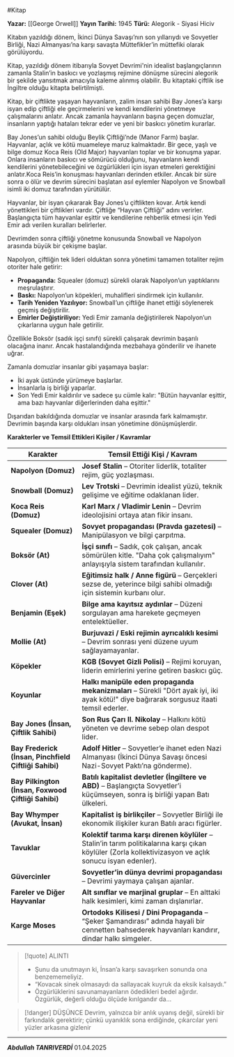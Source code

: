 #Kitap 

**Yazar:** [[George Orwell]]
**Yayın Tarihi:** 1945
**Türü:** Alegorik - Siyasi Hiciv

Kitabın yazıldığı dönem, İkinci Dünya Savaşı’nın son yıllarıydı ve Sovyetler Birliği, Nazi Almanyası’na karşı savaşta Müttefikler’in müttefiki olarak görülüyordu.

Kitap, yazıldığı dönem itibarıyla Sovyet Devrimi'nin idealist başlangıçlarının zamanla Stalin’in baskıcı ve yozlaşmış rejimine dönüşme sürecini alegorik bir şekilde yansıtmak amacıyla kaleme alınmış olabilir. Bu kitaptaki çiftlik ise İngiltre olduğu kitapta belirtilmişti.

Kitap, bir çiftlikte yaşayan hayvanların, zalim insan sahibi Bay Jones’a karşı isyan edip çiftliği ele geçirmelerini ve kendi kendilerini yönetmeye çalışmalarını anlatır. Ancak zamanla hayvanların başına geçen domuzlar, insanların yaptığı hataları tekrar eder ve yeni bir baskıcı yönetim kurarlar.

Bay Jones’un sahibi olduğu Beylik Çiftliği’nde (Manor Farm) başlar. Hayvanlar, açlık ve kötü muameleye maruz kalmaktadır. Bir gece, yaşlı ve bilge domuz Koca Reis (Old Major) hayvanları toplar ve bir konuşma yapar. Onlara insanların baskıcı ve sömürücü olduğunu, hayvanların kendi kendilerini yönetebileceğini ve özgürlükleri için isyan etmeleri gerektiğini anlatır.Koca Reis’in konuşması hayvanları derinden etkiler. Ancak bir süre sonra o ölür ve devrim sürecini başlatan asıl eylemler Napolyon ve Snowball isimli iki domuz tarafından yürütülür.

Hayvanlar, bir isyan çıkararak Bay Jones’u çiftlikten kovar. Artık kendi yönettikleri bir çiftlikleri vardır. Çiftliğe “Hayvan Çiftliği” adını verirler. Başlangıçta tüm hayvanlar eşittir ve kendilerine rehberlik etmesi için Yedi Emir adı verilen kuralları belirlerler.

Devrimden sonra çiftliği yönetme konusunda Snowball ve Napolyon arasında büyük bir çekişme başlar.

Napolyon, çiftliğin tek lideri olduktan sonra yönetimi tamamen totaliter rejim otoriter hale getirir:

- **Propaganda:** Squealer (domuz) sürekli olarak Napolyon’un yaptıklarını meşrulaştırır.
- **Baskı:** Napolyon’un köpekleri, muhalifleri sindirmek için kullanılır.
- **Tarih Yeniden Yazılıyor:** Snowball’un çiftliğe ihanet ettiği söylenerek geçmiş değiştirilir.
- **Emirler Değiştiriliyor:** Yedi Emir zamanla değiştirilerek Napolyon’un çıkarlarına uygun hale getirilir.

Özellikle Boksör (sadık işçi sınıfı) sürekli çalışarak devrimin başarılı olacağına inanır. Ancak hastalandığında mezbahaya gönderilir ve ihanete uğrar.

Zamanla domuzlar insanlar gibi yaşamaya başlar:

- İki ayak üstünde yürümeye başlarlar.
- İnsanlarla iş birliği yaparlar.
- Son Yedi Emir kaldırılır ve sadece şu cümle kalır: "Bütün hayvanlar eşittir, ama bazı hayvanlar diğerlerinden daha eşittir."

Dışarıdan bakıldığında domuzlar ve insanlar arasında fark kalmamıştır. Devrimin başında karşı oldukları insan yönetimine dönüşmüşlerdir.

**Karakterler ve Temsil Ettikleri Kişiler / Kavramlar**

| **Karakter**                                          | **Temsil Ettiği Kişi / Kavram**                                                                                                                          |
| ----------------------------------------------------- | -------------------------------------------------------------------------------------------------------------------------------------------------------- |
| **Napolyon (Domuz)**                                  | **Josef Stalin** – Otoriter liderlik, totaliter rejim, güç yozlaşması.                                                                                   |
| **Snowball (Domuz)**                                  | **Lev Trotski** – Devrimin idealist yüzü, teknik gelişime ve eğitime odaklanan lider.                                                                    |
| **Koca Reis (Domuz)**                                 | **Karl Marx / Vladimir Lenin** – Devrim ideolojisini ortaya atan fikir insanı.                                                                           |
| **Squealer (Domuz)**                                  | **Sovyet propagandası (Pravda gazetesi)** – Manipülasyon ve bilgi çarpıtma.                                                                              |
| **Boksör (At)**                                       | **İşçi sınıfı** – Sadık, çok çalışan, ancak sömürülen kitle. "Daha çok çalışmalıyım" anlayışıyla sistem tarafından kullanılır.                           |
| **Clover (At)**                                       | **Eğitimsiz halk / Anne figürü** – Gerçekleri sezse de, yeterince bilgi sahibi olmadığı için sistemin kurbanı olur.                                      |
| **Benjamin (Eşek)**                                   | **Bilge ama kayıtsız aydınlar** – Düzeni sorgulayan ama harekete geçmeyen entelektüeller.                                                                |
| **Mollie (At)**                                       | **Burjuvazi / Eski rejimin ayrıcalıklı kesimi** – Devrim sonrası yeni düzene uyum sağlayamayanlar.                                                       |
| **Köpekler**                                          | **KGB (Sovyet Gizli Polisi)** – Rejimi koruyan, liderin emirlerini yerine getiren baskıcı güç.                                                           |
| **Koyunlar**                                          | **Halkı manipüle eden propaganda mekanizmaları** – Sürekli "Dört ayak iyi, iki ayak kötü!" diye bağırarak sorgusuz itaati temsil ederler.                |
| **Bay Jones (İnsan, Çiftlik Sahibi)**                 | **Son Rus Çarı II. Nikolay** – Halkını kötü yöneten ve devrime sebep olan despot lider.                                                                  |
| **Bay Frederick (İnsan, Pinchfield Çiftliği Sahibi)** | **Adolf Hitler** – Sovyetler’e ihanet eden Nazi Almanyası (İkinci Dünya Savaşı öncesi Nazi-Sovyet Paktı’na gönderme).                                    |
| **Bay Pilkington (İnsan, Foxwood Çiftliği Sahibi)**   | **Batılı kapitalist devletler (İngiltere ve ABD)** – Başlangıçta Sovyetler’i küçümseyen, sonra iş birliği yapan Batı ülkeleri.                           |
| **Bay Whymper (Avukat, İnsan)**                       | **Kapitalist iş birlikçiler** – Sovyetler Birliği ile ekonomik ilişkiler kuran Batılı aracı figürler.                                                    |
| **Tavuklar**                                          | **Kolektif tarıma karşı direnen köylüler** – Stalin’in tarım politikalarına karşı çıkan köylüler (Zorla kollektivizasyon ve açlık sonucu isyan edenler). |
| **Güvercinler**                                       | **Sovyetler’in dünya devrimi propagandası** – Devrimi yaymaya çalışan ajanlar.                                                                           |
| **Fareler ve Diğer Hayvanlar**                        | **Alt sınıflar ve marjinal gruplar** – En alttaki halk kesimleri, kimi zaman dışlanırlar.                                                                |
| **Karge Moses**                                       | **Ortodoks Kilisesi / Dini Propaganda** – “Şeker Şamandırası” adında hayali bir cennetten bahsederek hayvanları kandırır, dindar halkı simgeler.         |

> [!quote] ALINTI
> - Şunu da unutmayın ki, İnsan’a karşı savaşırken sonunda ona benzememeliyiz.
> - “Kovacak sinek olmasaydı da sallayacak kuyruk da eksik kalsaydı.”
> - Özgürlüklerini savunamayanların ödedikleri bedel ağırdır. Özgürlük, değerli olduğu ölçüde kırılgandır da...

> [!danger] DÜŞÜNCE
> Devrim, yalnızca bir anlık uyanış değil, sürekli bir farkındalık gerektirir; çünkü uyanıklık sona erdiğinde, çıkarcılar yeni yüzler arkasına gizlenir

---
***Abdullah TANRIVERDİ***
01.04.2025


